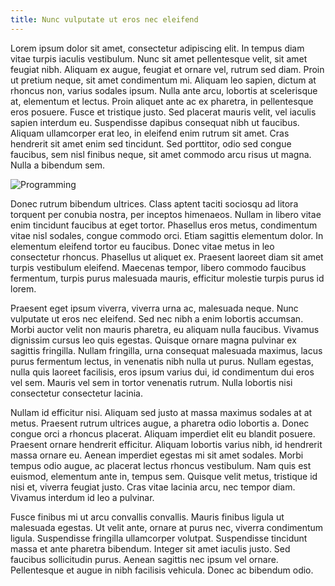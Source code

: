 ```yaml
---
title: Nunc vulputate ut eros nec eleifend
---
```


Lorem ipsum dolor sit amet, consectetur adipiscing elit. In tempus diam vitae turpis iaculis vestibulum. Nunc sit amet pellentesque velit, sit amet feugiat nibh. Aliquam ex augue, feugiat et ornare vel, rutrum sed diam. Proin ut pretium neque, sit amet condimentum mi. Aliquam leo sapien, dictum at rhoncus non, varius sodales ipsum. Nulla ante arcu, lobortis at scelerisque at, elementum et lectus. Proin aliquet ante ac ex pharetra, in pellentesque eros posuere. Fusce et tristique justo. Sed placerat mauris velit, vel iaculis sapien interdum eu. Suspendisse dapibus consequat nibh ut faucibus. Aliquam ullamcorper erat leo, in eleifend enim rutrum sit amet. Cras hendrerit sit amet enim sed tincidunt. Sed porttitor, odio sed congue faucibus, sem nisl finibus neque, sit amet commodo arcu risus ut magna. Nulla a bibendum sem.

![Programming](http://edge.alluremedia.com.au/m/k/2016/01/shutterstock-programming.jpg)

Donec rutrum bibendum ultrices. Class aptent taciti sociosqu ad litora torquent per conubia nostra, per inceptos himenaeos. Nullam in libero vitae enim tincidunt faucibus at eget tortor. Phasellus eros metus, condimentum vitae nisl sodales, congue commodo orci. Etiam sagittis elementum dolor. In elementum eleifend tortor eu faucibus. Donec vitae metus in leo consectetur rhoncus. Phasellus ut aliquet ex. Praesent laoreet diam sit amet turpis vestibulum eleifend. Maecenas tempor, libero commodo faucibus fermentum, turpis purus malesuada mauris, efficitur molestie turpis purus id lorem.

Praesent eget ipsum viverra, viverra urna ac, malesuada neque. Nunc vulputate ut eros nec eleifend. Sed nec nibh a enim lobortis accumsan. Morbi auctor velit non mauris pharetra, eu aliquam nulla faucibus. Vivamus dignissim cursus leo quis egestas. Quisque ornare magna pulvinar ex sagittis fringilla. Nullam fringilla, urna consequat malesuada maximus, lacus purus fermentum lectus, in venenatis nibh nulla ut purus. Nullam egestas, nulla quis laoreet facilisis, eros ipsum varius dui, id condimentum dui eros vel sem. Mauris vel sem in tortor venenatis rutrum. Nulla lobortis nisi consectetur consectetur lacinia.

Nullam id efficitur nisi. Aliquam sed justo at massa maximus sodales at at metus. Praesent rutrum ultrices augue, a pharetra odio lobortis a. Donec congue orci a rhoncus placerat. Aliquam imperdiet elit eu blandit posuere. Praesent ornare hendrerit efficitur. Aliquam lobortis varius nibh, id hendrerit massa ornare eu. Aenean imperdiet egestas mi sit amet sodales. Morbi tempus odio augue, ac placerat lectus rhoncus vestibulum. Nam quis est euismod, elementum ante in, tempus sem. Quisque velit metus, tristique id nisi et, viverra feugiat justo. Cras vitae lacinia arcu, nec tempor diam. Vivamus interdum id leo a pulvinar.

Fusce finibus mi ut arcu convallis convallis. Mauris finibus ligula ut malesuada egestas. Ut velit ante, ornare at purus nec, viverra condimentum ligula. Suspendisse fringilla ullamcorper volutpat. Suspendisse tincidunt massa et ante pharetra bibendum. Integer sit amet iaculis justo. Sed faucibus sollicitudin purus. Aenean sagittis nec ipsum vel ornare. Pellentesque et augue in nibh facilisis vehicula. Donec ac bibendum odio.
